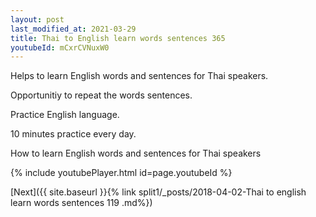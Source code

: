 ```yaml
---
layout: post
last_modified_at: 2021-03-29
title: Thai to English learn words sentences 365 
youtubeId: mCxrCVNuxW0
---
```

 
 
Helps to learn English words and sentences for Thai speakers.

Opportunitiy to repeat the words sentences. 

Practice English language. 
 
10 minutes practice every day. 
 
How to learn English words and sentences for Thai speakers 
 
{% include youtubePlayer.html id=page.youtubeId %}
 
 
[Next]({{ site.baseurl }}{% link  split1/_posts/2018-04-02-Thai to english learn words sentences 119 .md%})
 
